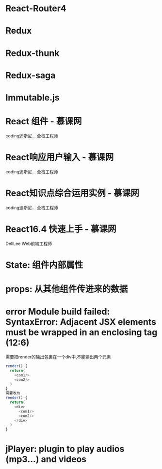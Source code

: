 # React-Router4
# Redux
# Redux-thunk
# Redux-saga
# Immutable.js
# React 组件 - 慕课网
coding迪斯尼...
全栈工程师
# React响应用户输入 - 慕课网
coding迪斯尼...
全栈工程师
# React知识点综合运用实例 - 慕课网
coding迪斯尼...
全栈工程师
# React16.4 快速上手 - 慕课网
DellLee
Web前端工程师

# State: 组件内部属性
# props: 从其他组件传进来的数据
# error Module build failed: SyntaxError: Adjacent JSX elements must be wrapped in an enclosing tag (12:6)
需要把render的输出包裹在一个div中,不能输出两个元素
```js
render() {
  return(
    <com1/>
    <com2/>
  )
}
需要改为
render() {
  return(
    <div>
      <com1/>
      <com2/>
    </div>
  )
}
```

# jPlayer: plugin to play audios (mp3...) and videos 
